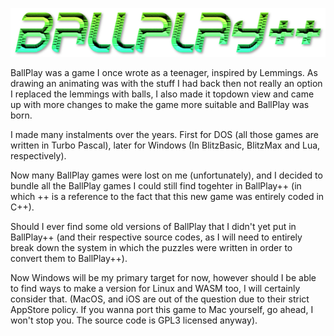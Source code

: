 ![BallPlay++](https://github.com/PhantasarProductions/Ballplay-Plus-Plus/blob/main/JCR/GFX/Logo/ballplay.png?raw=true)


BallPlay was a game I once wrote as a teenager, inspired by Lemmings. As drawing an animating was with the stuff I had back then not really an option I replaced the lemmings with balls, I also made it topdown view and came up with more changes to make the game more suitable and BallPlay was born.

I made many instalments over the years. First for DOS (all those games are written in Turbo Pascal), later for Windows (In BlitzBasic, BlitzMax and Lua, respectively).

Now many BallPlay games were lost on me (unfortunately), and I decided to bundle all the BallPlay games I could still find togehter in BallPlay++ (in which ++ is a reference to the fact that this new game was entirely coded in C++).

Should I ever find some old versions of BallPlay that I didn't yet put in BallPlay++ (and their respective source codes, as I will need to entirely break down the system in which the puzzles were written in order to convert them to BallPlay++).

Now Windows will be my primary target for now, however should I be able to find ways to make a version for Linux and WASM too, I will certainly consider that. (MacOS, and iOS are out of the question due to their strict AppStore policy. If you wanna port this game to Mac yourself, go ahead, I won't stop you. The source code is GPL3 licensed anyway).


